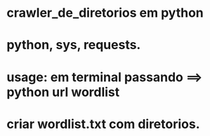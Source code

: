 # crawler_de_diretorios em python
# python, sys, requests.
# usage: em terminal passando ==> python url  wordlist
# criar wordlist.txt com diretorios.
